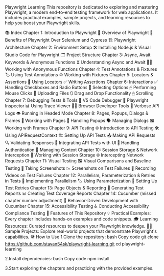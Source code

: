 Playwright Learning
This repository is dedicated to exploring and mastering Playwright, a modern end-to-end testing framework for web applications. It includes practical examples, sample projects, and learning resources to help you boost your Playwright skills.

📚 Index
Chapter 1: Introduction to Playwright
🚀 Overview of Playwright
🔄 Benefits of Playwright Over Selenium and Cypress
🏗️ Playwright Architecture
Chapter 2: Environment Setup
🛠 Installing Node.js & Visual Studio Code for Playwright
🗂 Project Structure
Chapter 3: Async, Await Keywords & Anonymous Functions
⏳ Understanding Async and Await
🕵️‍♂️ Working with Anonymous Functions
Chapter 4: Test Annotations & Fixtures
🏷 Using Test Annotations
⚙️ Working with Fixtures
Chapter 5: Locators & Assertions
📍 Using Locators
✅ Writing Assertions
Chapter 6: Interactions
✅ Handling Checkboxes and Radio Buttons
🔽 Selecting Options
🖱 Performing Mouse Clicks
📁 Uploading Files
🔃 Drag and Drop Functionality
🖱 Scrolling
Chapter 7: Debugging Tests & Tools
🐞 VS Code Debugger
🔎 Playwright Inspector
📊 Using Trace Viewer
🧑‍💻 Browser Developer Tools
📜 Verbose API Logs
👁 Running in Headed Mode
Chapter 8: Pages, Popups, Dialogs & Frames
📄 Working with Pages
🔔 Handling Popups
🗣 Managing Dialogs
🖼 Working with Frames
Chapter 9: API Testing
🌐 Introduction to API Testing
🛠 Using APIRequestContext
🏗 Setting Up API Tests
📤 Making API Requests
🔍 Validating Responses
🧩 Integrating API Tests with UI
🔑 Handling Authentication
📂 Managing Context
Chapter 10: Session Storage & Network Interception
💾 Working with Session Storage
🌐 Intercepting Network Requests
Chapter 11: Visual Testing
🖼 Visual Comparisons and Baseline Testing
📸 Taking Screenshots
📉 Screenshots on Test Failures
🎥 Recording Videos on Test Failures
Chapter 12: Parallelism, Parameterization & Retries in Tests
🔀 Implementing Parallelism
🏷 Using Parameterization
🔄 Setting Up Test Retries
Chapter 13: Page Objects & Reporting
📝 Generating Test Reports
📊 Creating Test Coverage Reports
Chapter 14: Cucumber (missed chapter number adjustment)
🥒 Behavior-Driven Development with Cucumber
Chapter 15: Accessibility Testing
♿ Conducting Accessibility Compliance Testing
🌟 Features of This Repository
💡 Practical Examples: Every chapter includes hands-on examples and code snippets.
🎓 Learning Resources: Curated resources to deepen your Playwright knowledge.
🧑‍💻 Sample Projects: Explore real-world projects that demonstrate Playwright's capabilities.
🛠 How to Use
1.Clone the repository:
bash
Copy code
git clone https://github.com/stavan54sk/playwright-learning.git
cd playwright-learning

2.Install dependencies:
bash
Copy code
npm install

3.Start exploring the chapters and practicing with the provided examples.